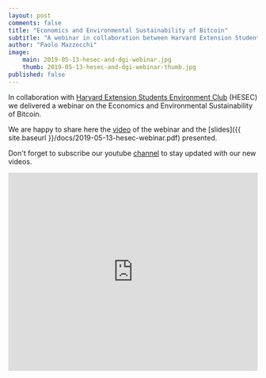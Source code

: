 ```yaml
---
layout: post
comments: false
title: "Economics and Environmental Sustainability of Bitcoin"
subtitle: "A webinar in collaboration between Harvard Extension Students Environment Club and DGI"
author: "Paolo Mazzocchi"
image:
    main: 2019-05-13-hesec-and-dgi-webinar.jpg
    thumb: 2019-05-13-hesec-and-dgi-webinar-thumb.jpg
published: false
---
```


In collaboration with [Harvard Extension Students Environment Club](https://hesec.extension.harvard.edu/webinars) (HESEC) we delivered a webinar on the Economics and Environmental Sustainability of Bitcoin.

We are happy to share here the [video](https://youtu.be/36slArIgsbw?t=18) of the webinar and the [slides]({{ site.baseurl }}/docs/2019-05-13-hesec-webinar.pdf) presented.

Don't forget to subscribe our youtube [channel](https://www.youtube.com/channel/UC8h0W-Jan5GkbHLQAO0FYKA) to stay updated with our new videos.

<iframe width="100%" height="400" src="https://www.youtube.com/embed/36slArIgsbw?start=18" frameborder="0" allow="accelerometer; autoplay; encrypted-media; gyroscope; picture-in-picture" allowfullscreen></iframe>